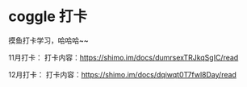 

# coggle 打卡
摸鱼打卡学习，哈哈哈~~

11月打卡：
打卡内容：https://shimo.im/docs/dumrsexTRJkqSgIC/read

12月打卡：
打卡内容：https://shimo.im/docs/dqiwqt0T7fwl8Day/read